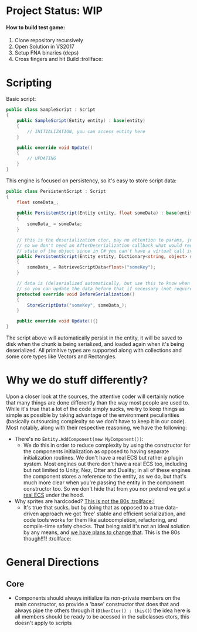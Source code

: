 # Project Status: WIP

#### How to build test game:
1. Clone repository recursively
3. Open Solution in VS2017
3. Setup FNA binaries (deps)
7. Cross fingers and hit Build :trollface:

# Scripting
Basic script:
```C#
public class SampleScript : Script
{
    public SampleScript(Entity entity) : base(entity)
    {
        // INITIALIZATION, you can access entity here
    }

    public override void Update()
    {
        // UPDATING
    }
}
```
This engine is focused on persistency, so it's easy to store script data:
```C#
public class PersistentScript : Script
{
    float someData_;
    
    public PersistentScript(Entity entity, float someData) : base(entity)
    {
        someData_ = someData;
    }

    // this is the deserialization ctor, pay no attention to params, just alt-enter it, we do this
    // so we don't need an AfterDeserialization callback what would require us to track initialization
    // state of the object since in C# you can't have a virtual call in the base class ctor
    public PersistentScript(Entity entity, Dictionary<string, object> scriptData) : base(entity, scriptData)
    {
        someData_ = RetrieveScriptData<float>("someKey");
    }

    // data is (de)serialized automatically, but use this to know when script is being serialized
    // so you can update the data before that if necessary (not required)
    protected override void BeforeSerialization()
    {
        StoreScriptData("someKey", someData_);
    }

    public override void Update(){}
}
```
The script above will automatically persist in the entity, it will be saved to disk when the chunk is being serialized, and loaded again when it's being deserialized. All primitive types are supported along with collections and some core types like Vectors and Rectangles.

# Why we do stuff differently?

Upon a closer look at the sources, the attentive coder will certainly notice that many things are done differently than the way most people are used to. While it's true that a lot of the code simply sucks, we try to keep things as simple as possible by taking advantage of the environment peculiarities (basically outsourcing complexity so we don't have to keep it in our code). Most notably, along with their respective reasoning, we have the following:

- There's no `Entity.AddComponent(new MyComponent())`:
	- We do this in order to reduce complexity by using the constructor for the components initialization as opposed to having separate initialization routines. We don't have a real ECS but rather a plugin system. Most engines out there don't have a real ECS too, including but not limited to Unity, Nez, Otter and Duality; in all of these engines the component stores a reference to the entity, as we do, but that's much more clear when you're passing the entity in the component constructor too. So we don't hide that from you nor pretend we got a [real ECS](https://github.com/nem0/LumixEngine/tree/master/src/engine) under the hood.
- Why sprites are hardcoded? [This is not the 80s :trollface:!](https://gitter.im/nem0/LumixEngine?at=59ec9d075c40c1ba79d07a43)
	- It's true that sucks, but by doing that as opposed to a true data-driven approach we got 'free' stable and efficient serialization, and code tools works for them like autocompletion, refactoring, and compile-time safety checks. That being said it's not an ideal solution by any means, and [we have plans to change that](https://github.com/Alan-FGR/aelum/issues/3). This is the 80s though!!1! :trollface:

# General Directions

## Core
- Components should always initialize its non-private members on the main constructor, so provide a 'base' constructor that does that and always pipe the others through it (`OtherCtor() : this()`) the idea here is all members should be ready to be acessed in the subclasses ctors, this doesn't apply to scripts


